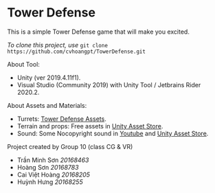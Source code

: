# Tower Defense
This is a simple Tower Defense game that will make you excited.

*To clone this project, use* `git clone https://github.com/cvhoangpt/TowerDefense.git`

About Tool:
- Unity (ver 2019.4.11f1).
- Visual Studio (Community 2019) with Unity Tool / Jetbrains Rider 2020.2.

About Assets and Materials: 
- Turrets: [Tower Defense Assets](https://devassets.com/assets/tower-defense-assets/).
- Terrain and props: Free assets in [Unity Asset Store](https://assetstore.unity.com/).
- Sound: Some Nocopyright sound in [Youtube](youtube.com) and [Unity Asset Store](https://assetstore.unity.com/).

Project created by Group 10 (class CG & VR)
- Trần Minh Sơn *20168463*
- Hoàng Sơn *20168783*
- Cai Việt Hoàng *20168205*
- Huỳnh Hưng *20168255*
